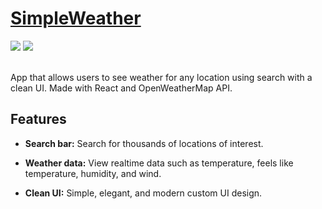 # [SimpleWeather](https://simpleweather-murex.vercel.app/)

<div>
    <img src="https://img.shields.io/badge/React-%2320232a.svg?style=for-the-badge&logo=react&logoColor=%2361DAFB"/>
    <img src="https://img.shields.io/badge/OpenWeatherMap%20API-%23e76241.svg?style=for-the-badge&logoColor=white"/>
    <br><br>
</div>
  
App that allows users to see weather for any location using search with a clean UI. Made with React and OpenWeatherMap API. 

## Features

- **Search bar:** Search for thousands of locations of interest.
  
- **Weather data:** View realtime data such as temperature, feels like temperature, humidity, and wind.

- **Clean UI:** Simple, elegant, and modern custom UI design.
